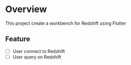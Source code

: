 # Overview
This project create a workbench for Redshift using Flutter

## Feature
- [ ] User connect to Redshift
- [ ] User query on Redshift

